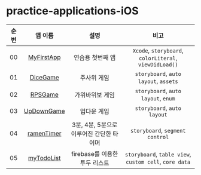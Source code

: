 # practice-applications-iOS

| 순번 | 앱 이름 | 설명 | 비고 |
| :-----: | :-----: | :-----: | :-----: |
| 00 | <a href="./MyFirstApp">MyFirstApp</a> | 연습용 첫번째 앱 | `Xcode`, `storyboard`, `colorLiteral`, `viewDidLoad()` |
| 01 | <a href="./DiceGame">DiceGame</a> | 주사위 게임 | `storyboard`, `auto layout`, `assets` |
| 02 | <a href="./RPSGame">RPSGame</a> | 가위바위보 게임 | `storyboard`, `auto layout`, `enum`  |
| 03 | <a href="./UpDownGame">UpDownGame</a> | 업다운 게임 | `storyboard`, `auto layout` |
| 04 | <a href="./ramenTimer/">ramenTimer</a> | 3분, 4분, 5분으로 이루어진 간단한 타이머 | `storyboard`, `segment control` |
| 05 | <a href="./myTodoList">myTodoList</a> | firebase를 이용한 투두 리스트 | `storyboard`, `table view`, `custom cell`, `core data` |
